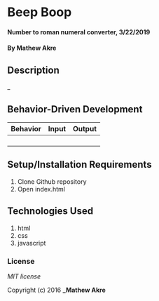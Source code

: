 # Beep Boop

#### Number to roman numeral converter, 3/22/2019

#### By **Mathew Akre**

## Description

_


## Behavior-Driven Development

|Behavior|Input|Output|
|-|-|-|
||||
||||
||||
||||

## Setup/Installation Requirements

1. Clone Github repository
2. Open index.html

## Technologies Used

1. html
2. css
3. javascript

### License

*MIT license*

Copyright (c) 2016 **_Mathew Akre**

